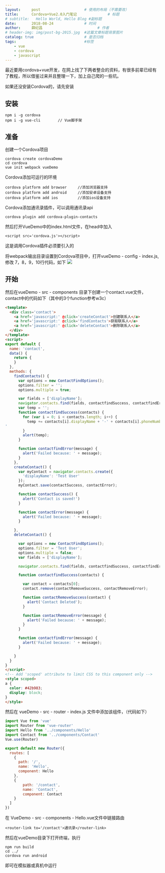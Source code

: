 ```yaml
---
layout:     post   				    # 使用的布局（不需要改）
title:      Cordova+Vue2.0入门笔记 				# 标题 
# subtitle:   Hello World, Hello Blog #副标题
date:       2018-08-24 				# 时间
author:     薛纪昌 						# 作者
# header-img: img/post-bg-2015.jpg 	#这篇文章标题背景图片
catalog: true 						# 是否归档
tags:								#标签
    - vue
    - cordova
    - javascript
---
```


最近要用cordova+vue开发，在网上找了下两者整合的资料，有很多前辈已经有了教程，所以借鉴过来并且整理一下，加上自己爬的一些坑。

如果还没安装Cordova的，请先安装
## 安装
```
npm i -g cordova
npm i -g vue-cli		// Vue脚手架
```
## 准备
创建一个Cordova项目
```
cordova create cordovaDemo
cd cordova
vue init webpack vueDemo
```
Cordova添加可运行的环境
```
cordova platform add browser     //添加浏览器支持
cordova platform add android     //添加安卓设备支持
cordova platform add ios         //添加ios设备支持
```
Cordova添加通讯录插件，可以调用通讯录api
```
cordova plugin add cordova-plugin-contacts
```
然后打开VueDemo中的index.html文件，在head中加入
```
<script src='cordova.js'></script>
```
这是调用Cordova插件必须要引入的

将webpack输出目录设置到Cordova项目中，打开vueDemo - config - index.js,修改 7，8，9，10行代码，如下
![](http://www.xuejichang.cn/web/upload/cordova.png)
## 开始
然后在vueDemo - src - components 目录下创建一个contact.vue文件，contact中的代码如下（其中的3个function参考w3c）
```html
<template>
  <div class='contact'>
    <a href='javascript:' @click='createContact'>创建联系人</a>
    <a href='javascript:' @click='findContacts'>获取联系人</a>
    <a href='javascript:' @click='deleteContact'>删除联系人</a>
  </div>
</template>
<script>
export default {
  name: 'contact',
  data() {
    return {
    }
  },
  methods: {
    findContacts() {
      var options = new ContactFindOptions();
      options.filter = '';
      options.multiple = true;

      var fields = ['displayName'];
      navigator.contacts.find(fields, contactfindSuccess, contactfindError, options);
      var temp = '';
      function contactfindSuccess(contacts) {
        for (var i = 0; i < contacts.length; i++) {
          temp += contacts[i].displayName + '-' + contacts[i].phoneNumbers.value + '
'
        }
        alert(temp);
      }

      function contactfindError(message) {
        alert('Failed because: ' + message);
      }
    },
    createContact() {
      var myContact = navigator.contacts.create({
        'displayName': 'Test User'
      });
      myContact.save(contactSuccess, contactError);

      function contactSuccess() {
        alert('Contact is saved!')
      }

      function contactError(message) {
        alert('Failed because: ' + message);
      }

    },
    deleteContact() {

      var options = new ContactFindOptions();
      options.filter = 'Test User';
      options.multiple = false;
      var fields = ['displayName'];

      navigator.contacts.find(fields, contactfindSuccess, contactfindError, options);

      function contactfindSuccess(contacts) {

        var contact = contacts[0];
        contact.remove(contactRemoveSuccess, contactRemoveError);

        function contactRemoveSuccess(contact) {
          alert('Contact Deleted');
        }

        function contactRemoveError(message) {
          alert('Failed because: ' + message);
        }
      }

      function contactfindError(message) {
        alert('Failed because: ' + message);
      }

    }
  }
}
</script>
<!-- Add 'scoped' attribute to limit CSS to this component only -->
<style scoped>
a {
  color: #42b983;
  display: block;
}
</style>
```
然后在 vueDemo - src - router - index.js 文件中添加该组件，（代码如下）
```javascript
import Vue from 'vue'
import Router from 'vue-router'
import Hello from '../components/Hello'
import Contact from '../components/Contact'
Vue.use(Router)

export default new Router({
  routes: [
    {
      path: '/',
      name: 'Hello',
      component: Hello
    },
    {
    	path: '/contact',
    	name: 'Contact',
    	component: Contact
    }
  ]
})
```
在 VueDemo - src - components - Hello.vue文件中链接路由
```
<router-link to='/contact'>通讯录</router-link>
```
然后在vueDemo目录下打开终端，执行
```
npm run build
cd ../
cordova run android
```
即可在模拟器或真机中运行